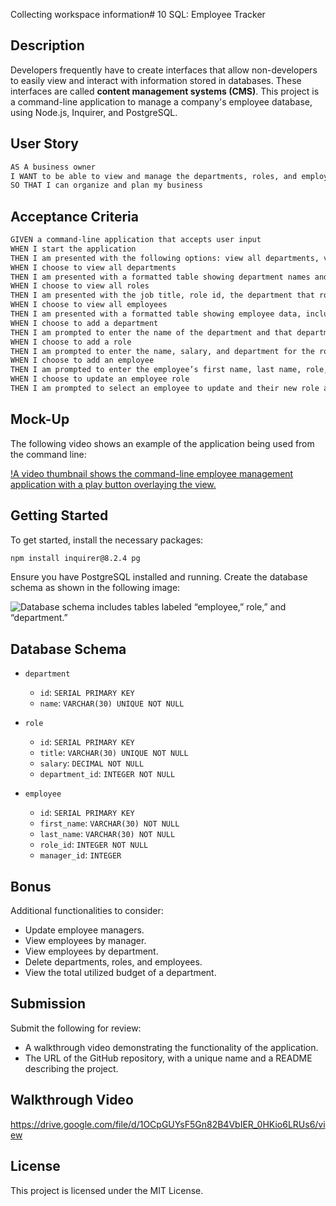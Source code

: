 Collecting workspace information# 10 SQL: Employee Tracker

## Description

Developers frequently have to create interfaces that allow non-developers to easily view and interact with information stored in databases. These interfaces are called **content management systems (CMS)**. This project is a command-line application to manage a company's employee database, using Node.js, Inquirer, and PostgreSQL.

## User Story

```md
AS A business owner
I WANT to be able to view and manage the departments, roles, and employees in my company
SO THAT I can organize and plan my business
```

## Acceptance Criteria

```md
GIVEN a command-line application that accepts user input
WHEN I start the application
THEN I am presented with the following options: view all departments, view all roles, view all employees, add a department, add a role, add an employee, and update an employee role
WHEN I choose to view all departments
THEN I am presented with a formatted table showing department names and department ids
WHEN I choose to view all roles
THEN I am presented with the job title, role id, the department that role belongs to, and the salary for that role
WHEN I choose to view all employees
THEN I am presented with a formatted table showing employee data, including employee ids, first names, last names, job titles, departments, salaries, and managers that the employees report to
WHEN I choose to add a department
THEN I am prompted to enter the name of the department and that department is added to the database
WHEN I choose to add a role
THEN I am prompted to enter the name, salary, and department for the role and that role is added to the database
WHEN I choose to add an employee
THEN I am prompted to enter the employee’s first name, last name, role, and manager, and that employee is added to the database
WHEN I choose to update an employee role
THEN I am prompted to select an employee to update and their new role and this information is updated in the database 
```

## Mock-Up

The following video shows an example of the application being used from the command line:

[!A video thumbnail shows the command-line employee management application with a play button overlaying the view.](https://2u-20.wistia.com/medias/2lnle7xnpk)

## Getting Started

To get started, install the necessary packages:

```sh
npm install inquirer@8.2.4 pg
```

Ensure you have PostgreSQL installed and running. Create the database schema as shown in the following image:

![Database schema includes tables labeled “employee,” role,” and “department.”](./Assets/100-sql-challenge-ERD.png)

## Database Schema

* `department`
  * `id`: `SERIAL PRIMARY KEY`
  * `name`: `VARCHAR(30) UNIQUE NOT NULL`

* `role`
  * `id`: `SERIAL PRIMARY KEY`
  * `title`: `VARCHAR(30) UNIQUE NOT NULL`
  * `salary`: `DECIMAL NOT NULL`
  * `department_id`: `INTEGER NOT NULL`

* `employee`
  * `id`: `SERIAL PRIMARY KEY`
  * `first_name`: `VARCHAR(30) NOT NULL`
  * `last_name`: `VARCHAR(30) NOT NULL`
  * `role_id`: `INTEGER NOT NULL`
  * `manager_id`: `INTEGER`

## Bonus

Additional functionalities to consider:

* Update employee managers.
* View employees by manager.
* View employees by department.
* Delete departments, roles, and employees.
* View the total utilized budget of a department.

## Submission

Submit the following for review:

* A walkthrough video demonstrating the functionality of the application.
* The URL of the GitHub repository, with a unique name and a README describing the project.

## Walkthrough Video

https://drive.google.com/file/d/1OCpGUYsF5Gn82B4VbIER_0HKio6LRUs6/view

## License

This project is licensed under the MIT License.